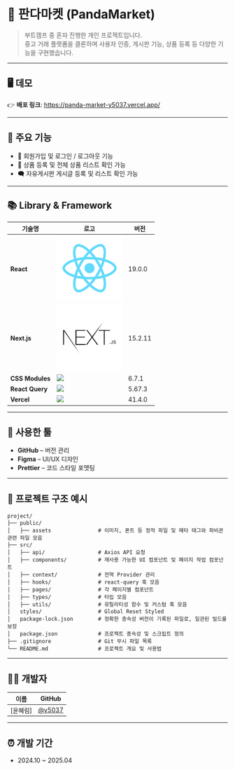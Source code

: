# 🐼 판다마켓 (PandaMarket)

> 부트캠프 중 혼자 진행한 개인 프로젝트입니다.  
> 중고 거래 플랫폼을 클론하며 사용자 인증, 게시판 기능, 상품 등록 등 다양한 기능을 구현했습니다.

---

## 🖥️ 데모

👉 **배포 링크**: https://panda-market-y5037.vercel.app/

---

## 📌 주요 기능

- 🔐 회원가입 및 로그인 / 로그아웃 기능
- 🛒 상품 등록 및 전체 상품 리스트 확인 가능
- 🗨️ 자유게시판 게시글 등록 및 리스트 확인 가능

---

## 📚 Library & Framework

| 기술명          | 로고                                                                                                       | 버전    |
| --------------- | ---------------------------------------------------------------------------------------------------------- | ------- |
| **React**       | <img src="https://raw.githubusercontent.com/github/explore/main/topics/react/react.png" width="150"/>       | 19.0.0  |
| **Next.js**     | <img src="https://raw.githubusercontent.com/github/explore/main/topics/nextjs/nextjs.png" width="150"/>     | 15.2.11 |
| **CSS Modules** | <img src="https://github.com/user-attachments/assets/84408ff7-d779-4a54-95ec-8c51a22d39ac" width="150" />   | 6.7.1   |
| **React Query** | <img src="https://github.com/user-attachments/assets/1826dc7f-eae2-4d82-92dc-23c352b6f0ba" width="150" />  | 5.67.3  |
| **Vercel**      | <img src="https://github.com/user-attachments/assets/cba098d4-a1c7-45db-a080-be8c77f193ae" width="150"/> | 41.4.0  |

---

## 🧰 사용한 툴

- **GitHub** – 버전 관리
- **Figma** – UI/UX 디자인
- **Prettier** – 코드 스타일 포맷팅

---

## 📁 프로젝트 구조 예시

```plaintext
project/
├── public/
│   ├── assets               # 이미지, 폰트 등 정적 파일 및 메타 태그와 파비콘 관련 파일 모음
├── src/
│   ├── api/                 # Axios API 요청
│   ├── components/          # 재사용 가능한 UI 컴포넌트 및 페이지 작업 컴포넌트
│   ├── context/             # 전역 Provider 관리
│   ├── hooks/               # react-query 훅 모음
│   ├── pages/               # 각 페이지별 컴포넌트
│   ├── types/               # 타입 모음
│   ├── utils/               # 유틸리티성 함수 및 커스텀 훅 모음
│   styles/                  # Global Reset Styled
│   package-lock.json        # 정확한 종속성 버전이 기록된 파일로, 일관된 빌드를 보장
│   package.json             # 프로젝트 종속성 및 스크립트 정의
├── .gitignore               # Git 무시 파일 목록
└── README.md                # 프로젝트 개요 및 사용법
```

---

## 👩‍💻 개발자

| 이름     | GitHub                             |
| -------- | ---------------------------------- |
| [윤혜림] | [@y5037](https://github.com/y5037) |

---

## ⏰ 개발 기간

- 2024.10 ~ 2025.04
